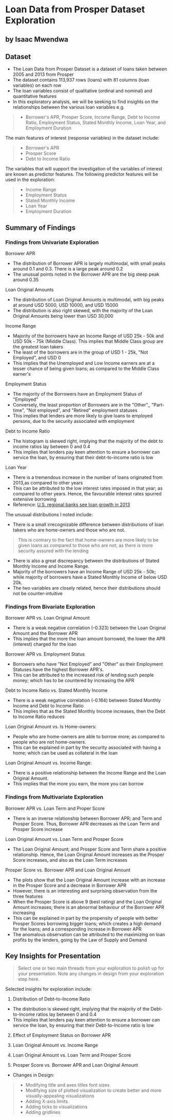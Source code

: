 # Loan Data from Prosper Dataset Exploration
## by Isaac Mwendwa


## Dataset

* The Loan Data from Prosper Dataset is a dataset of loans taken between 2005 and 2013 from Prosper
* The dataset contains 113,937 rows (loans) with 81 columns (loan variables) on each row
* The loan variables consist of qualitative (ordinal and nominal) and quantitative features
* In this exploratory analysis, we will be seeking to find insights on the relationships between the various loan variables e.g. 
> * Borrower's APR, Prosper Score, Income Range, Debt to Income Ratio, Employment Status, Stated Monthly Income, Loan Year, and Employment Duration

The main features of interest (response variables) in the dataset include:
> * Borrower's APR
> * Prosper Score
> * Debt to Income Ratio 

The variables that will support the investigation of the variables of interest are known as predictor features. The following predictor features will be used in the exploration:
> * Income Range
> * Employment Status
> * Stated Monthly Income
> * Loan Year
> * Employment Duration 



## Summary of Findings

### Findings from Univariate Exploration

Borrower APR
* The distribution of Borrower APR is largely multimodal, with small peaks around 0.1 and 0.3. There is a large peak around 0.2
* The unusual points noted in the Borrower APR are the big steep peak around 0.35

Loan Original Amounts
* The distribution of Loan Original Amounts is multimodal, with big peaks at around USD 5000, USD 10000, and USD 15000
* The distribution is also right skewed, with the majority of the Loan Original Amounts being lower than USD 30,000

Income Range
* Majority of the borrowers have an Income Range of USD 25k - 50k and USD 50k - 75k (Middle Class). This implies that Middle Class group are the greatest loan takers
* The least of the borrowers are in the group of USD 1 - 25k, "Not Employed", and USD 0
* This implies that the Unemployed and Low Income earners are at a lesser chance of being given loans; as compared to the Middle Class earner's

Employment Status
* The majority of the Borrowers have an Employment Status of "Employed"
* Conversely, the least proportion of Borrowers are in the "Other",, "Part-time", "Not employed", and "Retired" employment statuses
* This implies that lenders are more likely to give loans to employed persons, due to the security associated with employment 

Debt to Income Ratio
* The histogram is skewed right, implying that the majority of the debt to income ratios lay between 0 and 0.4
* This implies that lenders pay keen attention to ensure a borrower can service the loan, by ensuring that their debt-to-income ratio is low

Loan Year
* There is a tremendous increase in the number of loans originated from 2013,as compared to other years
* This can be attributed to the low interest rates imposed in that year; as compared to other years. Hence, the favourable interest rates spurred extensive borrowing
* Reference: [U.S. regional banks see loan growth in 2013](https://www.reuters.com/article/us-pncfinancial-results-idUSBRE90G0LD20130117)

The unusual distributions I noted include:
* There is a small irrecognizable difference between distributions of loan takers who are home-owners and those who are not. 
> This is contrary to the fact that home-owners are more likely to be given loans as compared to those who are not; as there is more security assured with the lending

* There is also a great discrepancy between the distributions of Stated Monthly Income and Income Range. 
* Majority of the borrowers have an Income Range of USD 25k - 50k; while majority of borrowers have a Stated Monthly Income of below USD 20k. 
* The two variables are closely related, hence their distributions should not be counter-intuitive


### Findings from Bivariate Exploration

Borrower APR vs. Loan Original Amount
* There is a weak negative correlation (-0.323) between the Loan Original Amount and the Borrower APR
* This implies that the more the loan amount borrowed, the lower the APR (interest) charged for the loan


Borrower APR vs. Employment Status
* Borrowers who have "Not Employed" and "Other" as their Employment Statuses have the highest Borrower APR's. 
* This can be attributed to the increased risk of lending such people money; which has to be countered by increasing the APR

Debt to Income Ratio vs. Stated Monthly Income
* There is a weak negative correlation (-0.164) between Stated Monthly Income and Debt to Income Ratio
* This implies that as the Stated Monthly Income increases, then the Debt to Income Ratio reduces

Loan Original Amount vs. Is Home-owners:
* People who are home-owners are able to borrow more; as compared to people who are not home-owners. 
* This can be explained in part by the security associated with having a home; which can be used as collateral in the loan

Loan Original Amount vs. Income Range: 
* There is a positive relationship between the Income Range and the Loan Original Amount.
* This implies that the more you earn, the more you can borrow


### Findings from Multivariate Exploration

Borrower APR vs. Loan Term and Proper Score
* There is an inverse relationship between Borrower APR; and Term and Prosper Score. Thus, Borrower APR decreases as the Loan Term and Prosper Score increase

Loan Original Amount vs. Loan Term and Prosper Score
* The Loan Original Amount; and Prosper Score and Term share a positive relationship. Hence, the Loan Original Amount increases as the Prosper Score increases, and also as the Loan Term increases 

Prosper Score vs. Borrower APR and Loan Original Amount
* The plots show that the Loan Original Amount increase with an increase in the Prosper Score and a decrease in Borrower APR
* However, there is an interesting and surprising observation from the three features
* When the Prosper Score is above 9 (best rating) and the Loan Original Amount increases; there is an abnormal behaviour of the Borrower APR increasing
* This can be explained in part by the propensity of people with better Prosper Scores borrowing bigger loans; which creates a high demand for the loans; and a corresponding increase in Borrower APR
* The anomalous observation can be attributed to the maximizing on loan profits by the lenders, going by the Law of Supply and Demand


## Key Insights for Presentation

> Select one or two main threads from your exploration to polish up for your presentation. Note any changes in design from your exploration step here.

Selected insights for exploration include:

1. Distribution of Debt-to-Income Ratio
* The distribution is skewed right, implying that the majority of the Debt-to-Income ratios lay between 0 and 0.4
* This implies that lenders pay keen attention to ensure a borrower can service the loan, by ensuring that their Debt-to-Income ratio is low
 
2. Effect of Employment Status on Borrower APR

3. Loan Original Amount vs. Income Range

4. Loan Original Amount vs. Loan Term and Prosper Score

5. Prosper Score vs. Borrower APR and Loan Original Amount

* Changes in Design:
> * Modifying title and axes titles font sizes
> * Modifying size of plotted visualization to create better and more visually-appealing visualizations
> * Adding X-axis limits
> * Adding ticks to visualizations
> * Adding gridlines
